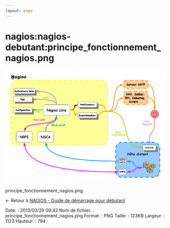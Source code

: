 ```yaml
---
layout: page
---
```


nagios:nagios-debutant:principe\_fonctionnement\_nagios.png
===========================================================

[![principe\_fonctionnement\_nagios.png](../../../assets/media/nagios/nagios-debutant/principe_fonctionnement_nagios.png@cache=&w=900&h=636 "principe_fonctionnement_nagios.png")](../../../assets/media/nagios/nagios-debutant/principe_fonctionnement_nagios.png@cache= "Afficher le fichier original")

principe\_fonctionnement\_nagios.png

← Retour à [NAGIOS - Guide de démarrage pour
débutant](../../../nagios/nagios-debutant/start.html "nagios:nagios-debutant:start")

Date:
:   2013/03/29 09:42
Nom de fichier:
:   principe\_fonctionnement\_nagios.png
Format:
:   PNG
Taille:
:   123KB
Largeur:
:   1123
Hauteur:
:   794

